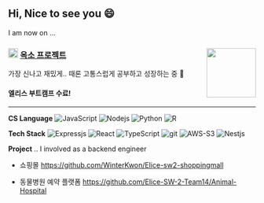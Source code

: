 ## Hi, Nice to see you 😄 

I am now on ...

### <img height = 20 src = "https://user-images.githubusercontent.com/98244487/183453647-94f04326-6b43-4006-b991-26cfbc780cea.png"> [옥소 프로젝트](https://www.oxopolitics.com/)  <img align="right" src = "https://media0.giphy.com/media/l3vR85PnGsBwu1PFK/giphy.gif?cid=ecf05e47euub0zqylsv60i1zjs180v44uqsaj030tvfjm4nb&rid=giphy.gif&ct=g" width = "100" />

가장 신나고 재밌게.. 때론 고통스럽게 공부하고 성장하는 중 💪
<br> 
#### 엘리스 부트캠프 수료!


---
**CS Language**
<img alt="JavaScript" src="https://img.shields.io/badge/-JavaScript-e7a328?style=flat-square&logo=JavaScript&logoColor=white" />
<img alt="Nodejs" src="https://img.shields.io/badge/-Nodejs-43853d?style=flat-square&logo=Node.js&logoColor=white" />
<img alt="Python" src="https://img.shields.io/badge/-Python-1363DF?style=flat-square&logo=Python&logoColor=white" />
<img alt="R" src="https://img.shields.io/badge/-R-75aadb?style=flat-square&logo=R&logoColor=white" />
 
**Tech Stack**
<img alt="Expressjs" src="https://img.shields.io/badge/-Express-43853d?style=flat-square&logo=express.js&logoColor=white" />
<img alt="React" src="https://img.shields.io/badge/-React-45b8d8?style=flat-square&logo=react&logoColor=white" />
<img alt="TypeScript" src="https://img.shields.io/badge/-TypeScript-007ACC?style=flat-square&logo=typescript&logoColor=white" />
<img alt="git" src="https://img.shields.io/badge/-Git-F05032?style=flat-square&logo=git&logoColor=white" />
<img alt="AWS-S3" src="https://img.shields.io/badge/-S3-45b8d8?style=flat-square&logo=S3&logoColor=white" />
<img alt="Nestjs" src="https://img.shields.io/badge/-Nestjs-E34F26?style=flat-square&logo=nestjs&logoColor=white" />


**Project** 
.. I involved as a backend engineer


* 쇼핑몰 https://github.com/WinterKwon/Elice-sw2-shoppingmall

* 동물병원 예약 플랫폼 https://github.com/Elice-SW-2-Team14/Animal-Hospital





